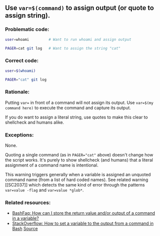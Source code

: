 ## Use `var=$(command)` to assign output (or quote to assign string).

### Problematic code:

```sh
user=whoami         # Want to run whoami and assign output

PAGER=cat git log   # Want to assign the string "cat"
```

### Correct code:

```sh
user=$(whoami)

PAGER="cat" git log
```

### Rationale:

Putting `var=` in front of a command will not assign its output. Use `var=$(my command here)` to execute the command and capture its output.

If you do want to assign a literal string, use quotes to make this clear to shellcheck and humans alike. 

### Exceptions:

None. 

Quoting a single command (as in `PAGER="cat"` above) doesn't change how the script works. It's purely to show shellcheck (and humans) that a literal assignment of a command name is intentional. 

This warning triggers generally when a variable is assigned an unquoted command name (from a list of hard coded names). See related warning [[SC2037]] which detects the same kind of error through the patterns `var=value -flag` and `var=value *glob*`.

### Related resources:

* [BashFaq: How can I store the return value and/or output of a command in a variable?](https://mywiki.wooledge.org/BashFAQ/002)
* [StackOverflow: How to set a variable to the output from a command in Bash](https://stackoverflow.com/questions/4651437/how-to-set-a-variable-to-the-output-from-a-command-in-bash)
[Source](https://github.com/koalaman/shellcheck/wiki/SC2209)

